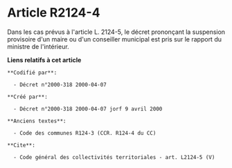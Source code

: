 # Article R2124-4

Dans les cas prévus à l'article L. 2124-5, le décret prononçant la suspension provisoire d'un maire ou d'un conseiller
municipal est pris sur le rapport du ministre de l'intérieur.

**Liens relatifs à cet article**

	**Codifié par**:

	  - Décret n°2000-318 2000-04-07

	**Créé par**:

	  - Décret n°2000-318 2000-04-07 jorf 9 avril 2000

	**Anciens textes**:

	  - Code des communes R124-3 (CCR. R124-4 du CC)

	**Cite**:

	  - Code général des collectivités territoriales - art. L2124-5 (V)
